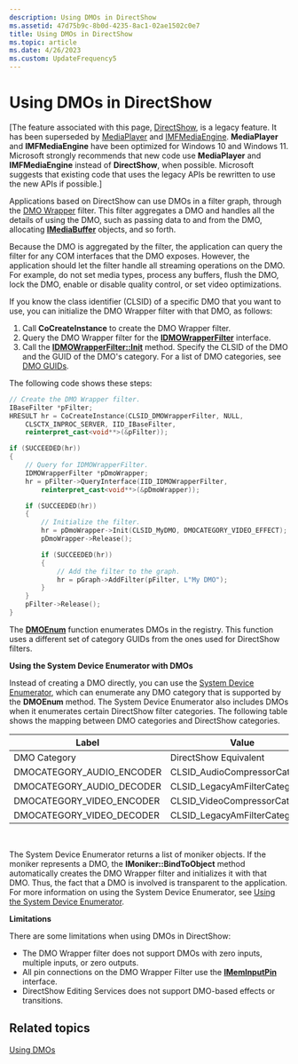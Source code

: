 ```yaml
---
description: Using DMOs in DirectShow
ms.assetid: 47d75b9c-8b0d-4235-8ac1-02ae1502c0e7
title: Using DMOs in DirectShow
ms.topic: article
ms.date: 4/26/2023
ms.custom: UpdateFrequency5
---
```


# Using DMOs in DirectShow

\[The feature associated with this page, [DirectShow](/windows/win32/directshow/directshow), is a legacy feature. It has been superseded by [MediaPlayer](/uwp/api/Windows.Media.Playback.MediaPlayer) and [IMFMediaEngine](/windows/win32/api/mfmediaengine/nn-mfmediaengine-imfmediaengine). **MediaPlayer** and **IMFMediaEngine** have been optimized for Windows 10 and Windows 11. Microsoft strongly recommends that new code use **MediaPlayer** and **IMFMediaEngine** instead of **DirectShow**, when possible. Microsoft suggests that existing code that uses the legacy APIs be rewritten to use the new APIs if possible.\]

Applications based on DirectShow can use DMOs in a filter graph, through the [DMO Wrapper](dmo-wrapper-filter.md) filter. This filter aggregates a DMO and handles all the details of using the DMO, such as passing data to and from the DMO, allocating [**IMediaBuffer**](/previous-versions/windows/desktop/api/Mediaobj/nn-mediaobj-imediabuffer) objects, and so forth.

Because the DMO is aggregated by the filter, the application can query the filter for any COM interfaces that the DMO exposes. However, the application should let the filter handle all streaming operations on the DMO. For example, do not set media types, process any buffers, flush the DMO, lock the DMO, enable or disable quality control, or set video optimizations.

If you know the class identifier (CLSID) of a specific DMO that you want to use, you can initialize the DMO Wrapper filter with that DMO, as follows:

1.  Call **CoCreateInstance** to create the DMO Wrapper filter.
2.  Query the DMO Wrapper filter for the [**IDMOWrapperFilter**](/previous-versions/windows/desktop/api/Dmodshow/nn-dmodshow-idmowrapperfilter) interface.
3.  Call the [**IDMOWrapperFilter::Init**](/previous-versions/windows/desktop/api/Dmodshow/nf-dmodshow-idmowrapperfilter-init) method. Specify the CLSID of the DMO and the GUID of the DMO's category. For a list of DMO categories, see [DMO GUIDs](dmo-guids.md).

The following code shows these steps:


```C++
// Create the DMO Wrapper filter.
IBaseFilter *pFilter;
HRESULT hr = CoCreateInstance(CLSID_DMOWrapperFilter, NULL, 
    CLSCTX_INPROC_SERVER, IID_IBaseFilter, 
    reinterpret_cast<void**>(&pFilter));

if (SUCCEEDED(hr)) 
{
    // Query for IDMOWrapperFilter.
    IDMOWrapperFilter *pDmoWrapper;
    hr = pFilter->QueryInterface(IID_IDMOWrapperFilter, 
        reinterpret_cast<void**>(&pDmoWrapper));

    if (SUCCEEDED(hr)) 
    {     
        // Initialize the filter.
        hr = pDmoWrapper->Init(CLSID_MyDMO, DMOCATEGORY_VIDEO_EFFECT); 
        pDmoWrapper->Release();

        if (SUCCEEDED(hr)) 
        {
            // Add the filter to the graph.
            hr = pGraph->AddFilter(pFilter, L"My DMO");
        }
    }
    pFilter->Release();
}
```



The [**DMOEnum**](/previous-versions/windows/desktop/api/Dmoreg/nf-dmoreg-dmoenum) function enumerates DMOs in the registry. This function uses a different set of category GUIDs from the ones used for DirectShow filters.

**Using the System Device Enumerator with DMOs**

Instead of creating a DMO directly, you can use the [System Device Enumerator](system-device-enumerator.md), which can enumerate any DMO category that is supported by the **DMOEnum** method. The System Device Enumerator also includes DMOs when it enumerates certain DirectShow filter categories. The following table shows the mapping between DMO categories and DirectShow categories.



| Label | Value |
|-----------------------------|--------------------------------|
| DMO Category                | DirectShow Equivalent          |
| DMOCATEGORY\_AUDIO\_ENCODER | CLSID\_AudioCompressorCategory |
| DMOCATEGORY\_AUDIO\_DECODER | CLSID\_LegacyAmFilterCategory  |
| DMOCATEGORY\_VIDEO\_ENCODER | CLSID\_VideoCompressorCategory |
| DMOCATEGORY\_VIDEO\_DECODER | CLSID\_LegacyAmFilterCategory  |



 

The System Device Enumerator returns a list of moniker objects. If the moniker represents a DMO, the **IMoniker::BindToObject** method automatically creates the DMO Wrapper filter and initializes it with that DMO. Thus, the fact that a DMO is involved is transparent to the application. For more information on using the System Device Enumerator, see [Using the System Device Enumerator](using-the-system-device-enumerator.md).

**Limitations**

There are some limitations when using DMOs in DirectShow:

-   The DMO Wrapper filter does not support DMOs with zero inputs, multiple inputs, or zero outputs.
-   All pin connections on the DMO Wrapper Filter use the [**IMemInputPin**](/windows/desktop/api/Strmif/nn-strmif-imeminputpin) interface.
-   DirectShow Editing Services does not support DMO-based effects or transitions.

## Related topics

<dl> <dt>

[Using DMOs](using-dmos.md)
</dt> </dl>

 

 



